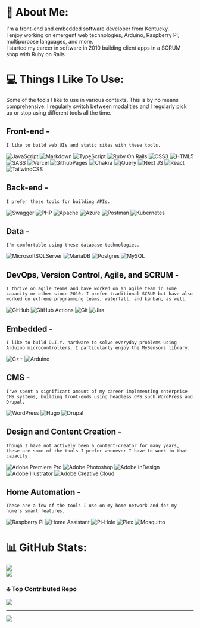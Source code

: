 # 🦧 About Me:
I'm a front-end and embedded software developer from Kentucky.<br>I enjoy working on emergent web technologies, Arduino, Raspberry Pi, <br>multipurpose languages, and more.<br>I started my career in software in 2010 building client apps in a SCRUM<br>shop with Ruby on Rails. 


# 💻 Things I Like To Use:

Some of the tools I like to use in various contexts. This is by no means comprehensive. I regularly switch between modalities and I regularly pick up or stop using different tools all the time.

## Front-end -

    I like to build web UIs and static sites with these tools.
    
![JavaScript](https://img.shields.io/badge/javascript-%23323330.svg?style=flat-square&logo=javascript&logoColor=%23F7DF1E) ![Markdown](https://img.shields.io/badge/markdown-%23000000.svg?style=flat-square&logo=markdown&logoColor=white) ![TypeScript](https://img.shields.io/badge/typescript-%23007ACC.svg?style=flat-square&logo=typescript&logoColor=white) ![Ruby On Rails](https://img.shields.io/badge/Ruby_on_Rails-CC0000?style=flat-square&logo=ruby-on-rails&logoColor=white) ![CSS3](https://img.shields.io/badge/css3-%231572B6.svg?style=flat-square&logo=css3&logoColor=white) ![HTML5](https://img.shields.io/badge/html5-%23E34F26.svg?style=flat-square&logo=html5&logoColor=white) ![SASS](https://img.shields.io/badge/SASS-hotpink.svg?style=flat-square&logo=SASS&logoColor=white) ![Vercel](https://img.shields.io/badge/vercel-%23000000.svg?style=flat-square&logo=vercel&logoColor=white) ![GithubPages](https://img.shields.io/badge/github%20pages-121013?style=flat-square&logo=github&logoColor=white) ![Chakra](https://img.shields.io/badge/chakra-%234ED1C5.svg?style=flat-square&logo=chakraui&logoColor=white) ![jQuery](https://img.shields.io/badge/jquery-%230769AD.svg?style=flat-square&logo=jquery&logoColor=white) ![Next JS](https://img.shields.io/badge/Next-black?style=flat-square&logo=next.js&logoColor=white) ![React](https://img.shields.io/badge/react-%2320232a.svg?style=flat-square&logo=react&logoColor=%2361DAFB) ![TailwindCSS](https://img.shields.io/badge/tailwindcss-%2338B2AC.svg?style=flat-square&logo=tailwind-css&logoColor=white) 

## Back-end - 
    
    I prefer these tools for building APIs.

![Swagger](https://img.shields.io/badge/-Swagger-%23Clojure?style=flat-square&logo=swagger&logoColor=white) ![PHP](https://img.shields.io/badge/php-%23777BB4.svg?style=flat-square&logo=php&logoColor=white) ![Apache](https://img.shields.io/badge/apache-%23D42029.svg?style=flat-square&logo=apache&logoColor=white) ![Azure](https://img.shields.io/badge/azure-%230072C6.svg?style=flat-square&logo=microsoftazure&logoColor=white) ![Postman](https://img.shields.io/badge/Postman-FF6C37?style=flat-square&logo=postman&logoColor=white) ![Kubernetes](https://img.shields.io/badge/kubernetes-%23326ce5.svg?style=flat-square&logo=kubernetes&logoColor=white) 

## Data -

    I'm comfortable using these database technologies.

![MicrosoftSQLServer](https://img.shields.io/badge/Microsoft%20SQL%20Server-CC2927?style=flat-square&logo=microsoft%20sql%20server&logoColor=white) ![MariaDB](https://img.shields.io/badge/MariaDB-003545?style=flat-square&logo=mariadb&logoColor=white) ![Postgres](https://img.shields.io/badge/postgres-%23316192.svg?style=flat-square&logo=postgresql&logoColor=white) ![MySQL](https://img.shields.io/badge/mysql-4479A1.svg?style=flat-square&logo=mysql&logoColor=white) 

## DevOps, Version Control, Agile, and SCRUM - 

    I thrive on agile teams and have worked on an agile team in some capacity or other since 2010. I prefer traditional SCRUM but have also worked on extreme programming teams, waterfall, and kanban, as well.

![GitHub](https://img.shields.io/badge/github-%23121011.svg?style=flat-square&logo=github&logoColor=white) ![GitHub Actions](https://img.shields.io/badge/github%20actions-%232671E5.svg?style=flat-square&logo=githubactions&logoColor=white) ![Git](https://img.shields.io/badge/git-%23F05033.svg?style=flat-square&logo=git&logoColor=white) ![Jira](https://img.shields.io/badge/jira-%230A0FFF.svg?style=flat-square&logo=jira&logoColor=white) 

## Embedded - 

    I like to build D.I.Y. hardware to solve everyday problems using Arduino microcontrollers. I particularly enjoy the MySensors library.

![C++](https://img.shields.io/badge/c++-%2300599C.svg?style=flat-square&logo=c%2B%2B&logoColor=white) 
![Arduino](https://img.shields.io/badge/-Arduino-00979D?style=flat-square&logo=Arduino&logoColor=white)

## CMS - 

    I've spent a significant amount of my career implementing enterprise CMS systems, building front-ends using headless CMS such WordPress and Drupal.

![WordPress](https://img.shields.io/badge/WordPress-%23117AC9.svg?style=flat-square&logo=WordPress&logoColor=white) ![Hugo](https://img.shields.io/badge/Hugo-black.svg?style=for-the-badge&logo=Hugo) ![Drupal](https://img.shields.io/badge/drupal-%230678BE.svg?style=for-the-badge&logo=drupal&logoColor=white)


## Design and Content Creation - 

    Though I have not actively been a content-creator for many years, these are some of the tools I prefer whenever I have to work in that capacity.

![Adobe Premiere Pro](https://img.shields.io/badge/Adobe%20Premiere%20Pro-9999FF.svg?style=flat-square&logo=Adobe%20Premiere%20Pro&logoColor=white) ![Adobe Photoshop](https://img.shields.io/badge/adobe%20photoshop-%2331A8FF.svg?style=flat-square&logo=adobe%20photoshop&logoColor=white) ![Adobe InDesign](https://img.shields.io/badge/Adobe%20InDesign-49021F?style=flat-square&logo=adobeindesign&logoColor=FF3366) ![Adobe Illustrator](https://img.shields.io/badge/adobe%20illustrator-%23FF9A00.svg?style=flat-square&logo=adobe%20illustrator&logoColor=white) ![Adobe Creative Cloud](https://img.shields.io/badge/Adobe%20Creative%20Cloud-DA1F26.svg?style=flat-square&logo=Adobe%20Creative%20Cloud&logoColor=white) 

## Home Automation - 
    
    These are a few of the tools I use on my home network and for my home's smart features.

![Raspberry Pi](https://img.shields.io/badge/-RaspberryPi-C51A4A?style=flat-square&logo=Raspberry-Pi) ![Home Assistant](https://img.shields.io/badge/home%20assistant-%2341BDF5.svg?style=flat-square&logo=home-assistant&logoColor=white) ![Pi-Hole](https://img.shields.io/badge/pihole-%2396060C.svg?style=flat-square&logo=pi-hole&logoColor=white) ![Plex](https://img.shields.io/badge/plex-%23E5A00D.svg?style=flat-square&logo=plex&logoColor=white) ![Mosquitto](https://img.shields.io/badge/mosquitto-%233C5280.svg?style=flat-square&logo=eclipsemosquitto&logoColor=white) 

# 📊 GitHub Stats:
![](https://github-readme-streak-stats.herokuapp.com/?user=iamtheghost&theme=dark&hide_border=false)<br/>
![](https://github-readme-stats.vercel.app/api/top-langs/?username=iamtheghost&theme=dark&hide_border=false&include_all_commits=true&count_private=true&layout=compact)

### 🔝 Top Contributed Repo
![](https://github-contributor-stats.vercel.app/api?username=iamtheghost&limit=5&theme=dark&combine_all_yearly_contributions=true)

---
[![](https://visitcount.itsvg.in/api?id=iamtheghost&icon=2&color=11)](https://visitcount.itsvg.in)

<!-- Proudly created with GPRM ( https://gprm.itsvg.in ) -->
